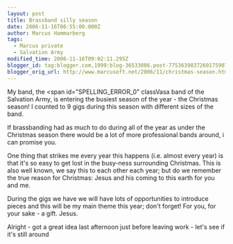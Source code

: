 ```yaml
---
layout: post
title: Brassband silly season
date: 2006-11-16T06:55:00.000Z
author: Marcus Hammarberg
tags:
  - Marcus private
  - Salvation Army
modified_time: 2006-11-16T09:02:11.295Z
blogger_id: tag:blogger.com,1999:blog-36533086.post-7753639837260175907
blogger_orig_url: http://www.marcusoft.net/2006/11/christmas-season.html
---
```


My band, the <span id="SPELLING_ERROR_0" classVasa band of the Salvation
Army, is entering the busiest season of the year - the Christmas season!
I counted to 9 gigs during this season with different sizes of the
band.

If brassbanding had as much to do
during all of the year as under the Christmas season there would be a
lot of more professional bands around, i can
promise you.

One thing that strikes me every year this happens (i.e. almost every
year) is that it's so easy to get lost in the busy-ness surrounding
Christmas. This is also well known, we say this to each
other each year; but do we remember the true reason for Christmas: Jesus
and his coming to this earth for you and
me.

During the gigs we have we will have lots of opportunities to introduce pieces
and this will be my main theme this year; don't forget! For you, for
your sake - a gift. Jesus.

Alright - got a great idea last afternoon just before leaving work -
let's see if it's still around
